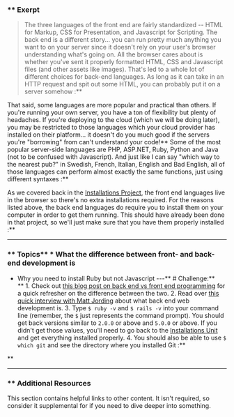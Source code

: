 ### ** Exerpt
>The three languages of the front end are fairly standardized -- HTML for Markup, CSS for Presentation, and Javascript for Scripting.  The back end is a different story... you can run pretty much anything you want to on your server since it doesn't rely on your user's browser understanding what's going on.  All the browser cares about is whether you've sent it properly formatted HTML, CSS and Javascript files (and other assets like images).  That's led to a whole lot of different choices for back-end languages.  As long as it can take in an HTTP request and spit out some HTML, you can probably put it on a server somehow :**

That said, some languages are more popular and practical than others.  If you're running your own server, you have a ton of flexibility but plenty of headaches.  If you're deploying to the cloud (which we will be doing later), you may be restricted to those languages which your cloud provider has installed on their platform... it doesn't do you much good if the servers you're "borrowing" from can't understand your code!** Some of the most popular server-side languages are PHP, ASP.NET, Ruby, Python and Java (not to be confused with Javascript).  And just like I can say "which way to the nearest pub?" in Swedish, French, Italian, English and Bad English, all of those languages can perform almost exactly the same functions, just using different syntaxes :**

As we covered back in the [Installations Project](/courses/foundations/lessons/installations), the front end languages live in the browser so there's no extra installations required.  For the reasons listed above, the back end languages do require you to install them on your computer in order to get them running.  This should have already been done in that project, so we'll just make sure that you have them properly installed :**



---


### ** Topics** * What the difference between front- and back-end development is
* Why you need to install Ruby but not Javascript
---** # Challenge:** <div class="lesson-content__panel" markdown="1">**   1. Check out [this blog post on back end vs front end programming](http://blog.teamtreehouse.com/i-dont-speak-your-language-frontend-vs-backend) for a quick refresher on the difference between the two.
  2. Read over [this quick interview with Matt Jording](https://generalassemb.ly/blog/what-is-back-end-web-development/) about what back end web development is.
  3. Type `$ ruby -v` and `$ rails -v` into your command line (remember, the `$` just represents the command prompt).  You should get back versions similar to `2.0.0` or above and `5.0.0` or above. If you didn't get those values, you'll need to go back to the [Installations Unit](/courses/foundations/lessons/installations) and get everything installed properly.
  4. You should also be able to use `$ which git` and see the directory where you installed Git :**

</div>** 

---


### ** Additional Resources
This section contains helpful links to other content. It isn't required, so consider it supplemental for if you need to dive deeper into something.
